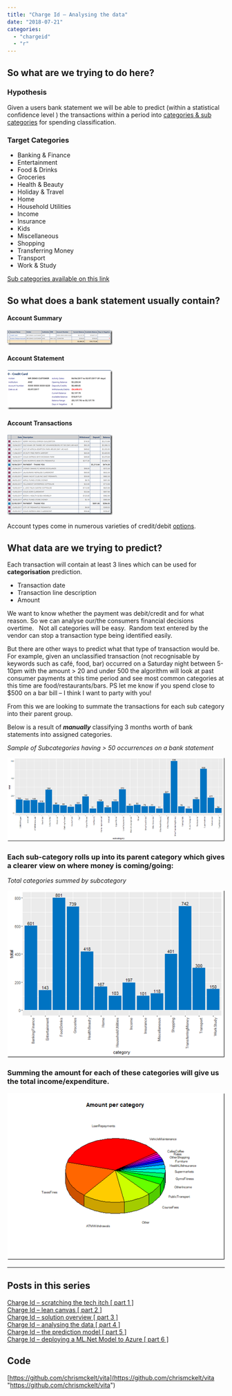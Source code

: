 ```yaml
---
title: "Charge Id – Analysing the data"
date: "2018-07-21"
categories: 
  - "chargeid"
  - "r"
---
```


## So what are we trying to do here?

### Hypothesis

Given a users bank statement we will be able to predict (within a statistical confidence level ) the transactions within a period into [categories & sub categories](https://github.com/chrismckelt/vita/blob/master/source/Vita.Contracts/SubCategories/Categories.cs) for spending classification.

### Target Categories

- Banking & Finance
- Entertainment
- Food & Drinks
- Groceries
- Health & Beauty
- Holiday & Travel
- Home
- Household Utilities
- Income
- Insurance
- Kids
- Miscellaneous
- Shopping
- Transferring Money
- Transport
- Work & Study

[Sub categories available on this link](https://github.com/chrismckelt/vita/blob/master/source/Vita.Contracts/SubCategories/Categories.cs)

## So what does a bank statement usually contain?

#### Account Summary

[![image](images/image_thumb-3.png "image")](/https://raw.githubusercontent.com/chrismckelt/chrismckelt.github.io/master/_posts/posts/images//2018/07/image-3.png)

#### Account Statement

[![image](images/image_thumb-4.png "image")](/https://raw.githubusercontent.com/chrismckelt/chrismckelt.github.io/master/_posts/posts/images//2018/07/image-4.png)

#### Account Transactions

[![image](images/image_thumb-5.png "image")](/https://raw.githubusercontent.com/chrismckelt/chrismckelt.github.io/master/_posts/posts/images//2018/07/image-5.png)

Account types come in numerous varieties of credit/debit [options](http://echeck.org/ultimate-guide-to-the-different-types-of-bank-accounts/).

## What data are we trying to predict?

Each transaction will contain at least 3 lines which can be used for **categorisation** prediction.

- Transaction date
- Transaction line description
- Amount

We want to know whether the payment was debit/credit and for what reason. So we can analyse our/the consumers financial decisions overtime.   Not all categories will be easy.  Random text entered by the vendor can stop a transaction type being identified easily.

But there are other ways to predict what that type of transaction would be. For example, given an unclassified transaction (not recognisable by keywords such as café, food, bar) occurred on a Saturday night between 5-10pm with the amount > 20 and under 500 the algorithm will look at past consumer payments at this time period and see most common categories at this time are food/restaurants/bars. PS let me know if you spend close to $500 on a bar bill – I think I want to party with you!

From this we are looking to summate the transactions for each sub category into their parent group.

Below is a result of **_manually_** classifying 3 months worth of bank statements into assigned categories.

_Sample of Subcategories having > 50 occurrences on a bank statement_

[![subs](images/subs_thumb-3.png "subs")](/https://raw.githubusercontent.com/chrismckelt/chrismckelt.github.io/master/_posts/posts/images//2018/07/subs-3.png)

### Each sub-category rolls up into its parent category which gives a clearer view on where money is coming/going:

_Total categories summed by subcategory_

[![cats](images/cats_thumb-3.png "cats")](/https://raw.githubusercontent.com/chrismckelt/chrismckelt.github.io/master/_posts/posts/images//2018/07/cats-3.png)

  

### Summing the amount for each of these categories will give us the total income/expenditure.

[![total](images/total_thumb-2.png "total")](/https://raw.githubusercontent.com/chrismckelt/chrismckelt.github.io/master/_posts/posts/images//2018/07/total-2.png)

  

  

* * *

  

## Posts in this series

[Charge Id – scratching the tech itch \[ part 1 \]](/blog/?p=460)  
[Charge Id – lean canvas \[ part 2 \]](/blog/?p=485)  
[Charge Id – solution overview \[ part 3 \]](/blog/?p=505)  
[Charge Id – analysing the data \[ part 4 \]](/blog/?p=507)  
[Charge Id – the prediction model \[ part 5 \]](/blog/?p=668)  
[Charge Id – deploying a ML.Net Model to Azure \[ part 6 \]](/blog/?p=705)

  

## Code

[https://github.com/chrismckelt/vita](https://github.com/chrismckelt/vita "https://github.com/chrismckelt/vita")
